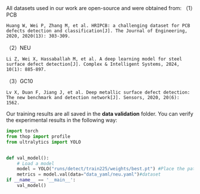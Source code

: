 All datasets used in our work are open-source and were obtained from:
（1）PCB

```
Huang W, Wei P, Zhang M, et al. HRIPCB: a challenging dataset for PCB defects detection and classification[J]. The Journal of Engineering, 2020, 2020(13): 303-309.
```

（2）NEU

```
Li Z, Wei X, Hassaballah M, et al. A deep learning model for steel surface defect detection[J]. Complex & Intelligent Systems, 2024, 10(1): 885-897.
```

（3）GC10

```
Lv X, Duan F, Jiang J, et al. Deep metallic surface defect detection: The new benchmark and detection network[J]. Sensors, 2020, 20(6): 1562.
```

Our training results are all saved in the **data validation** folder. You can verify the experimental results in the following way:

```python
import torch
from thop import profile
from ultralytics import YOLO


def val_model():
    # Load a model
    model = YOLO("runs/detect/train225/weights/best.pt") #Place the path to the training weights file
    metrics = model.val(data="data_yaml/neu.yaml")#dataset
if __name__ == '__main__':
    val_model()
```

